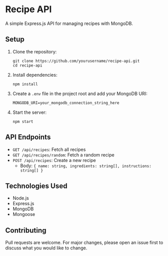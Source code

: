 # Recipe API

A simple Express.js API for managing recipes with MongoDB.

## Setup

1. Clone the repository:
   ```
   git clone https://github.com/yourusername/recipe-api.git
   cd recipe-api
   ```

2. Install dependencies:
   ```
   npm install
   ```

3. Create a `.env` file in the project root and add your MongoDB URI:
   ```
   MONGODB_URI=your_mongodb_connection_string_here
   ```

4. Start the server:
   ```
   npm start
   ```

## API Endpoints

- `GET /api/recipes`: Fetch all recipes
- `GET /api/recipes/random`: Fetch a random recipe
- `POST /api/recipes`: Create a new recipe
  - Body: `{ name: string, ingredients: string[], instructions: string[] }`

## Technologies Used

- Node.js
- Express.js
- MongoDB
- Mongoose

## Contributing

Pull requests are welcome. For major changes, please open an issue first to discuss what you would like to change.

